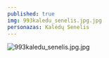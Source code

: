 ```yaml
---
published: true
img: 993kaledu_senelis.jpg.jpg
personazas: Kalėdų Senelis
---
```

![993kaledu_senelis.jpg.jpg]({{site.baseurl}}/img/personazai/993kaledu_senelis.jpg.jpg)
